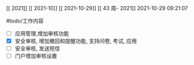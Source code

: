 [[ 2021]]
[[ 2021-10]]
[[ 2021-10-29]]
[[ 43 周- 2021]]
 2021-10-29 09:21:07
 
#todo/工作内容
- [ ] 应用管理,增加审核功能
- [x] 安全审核, 增加撤回和提醒功能, 支持问卷, 考试, 应用
- [ ] 安全审核, 发送短信
- [ ] 门户增加审核设置